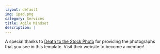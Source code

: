 ```yaml
---
layout: default
img: ipad.png
category: Services
title: Agile Mindset
description: |
---
```

  A special thanks to [Death to the Stock Photo](http://join.deathtothestockphoto.com/) for providing the photographs that you see in this template.  Visit their website to become a member!